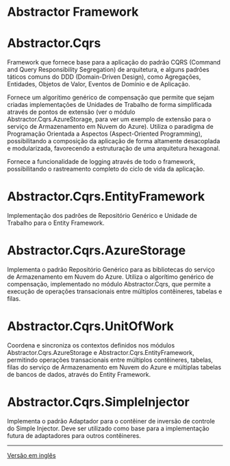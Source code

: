 # Abstractor Framework

# Abstractor.Cqrs

Framework que fornece base para a aplicação do padrão CQRS (Command and Query Responsibility Segregation) de arquitetura, e alguns padrões táticos comuns do DDD (Domain-Driven Design), como Agregações, Entidades,	Objetos de Valor, Eventos de Domínio e de Aplicação.

Fornece um algorítimo genérico de compensação que permite que sejam criadas implementações de Unidades de Trabalho de forma simplificada através de pontos de extensão (ver o módulo Abstractor.Cqrs.AzureStorage, para ver um exemplo de extensão para o serviço de Armazenamento em Nuvem do Azure). Utiliza o paradigma de Programação Orientada a Aspectos (Aspect-Oriented Programming), possibilitando a composição da aplicação de forma altamente desacoplada e modularizada, favorecendo a estruturação de uma arquitetura hexagonal.

Fornece a funcionalidade de logging através de todo o framework, possibilitando o rastreamento completo do ciclo de vida da aplicação.

# Abstractor.Cqrs.EntityFramework

Implementação dos padrões de Repositório Genérico e Unidade de Trabalho para o Entity Framework.
		
# Abstractor.Cqrs.AzureStorage

Implementa o padrão Repositório Genérico para as bibliotecas do serviço de Armazenamento em Nuvem do Azure. Utiliza o algorítimo genérico de compensação, implementado no módulo Abstractor.Cqrs, que permite a execução de operações transacionais entre múltiplos contêineres, tabelas e filas.
		
# Abstractor.Cqrs.UnitOfWork

Coordena e sincroniza os contextos definidos nos módulos Abstractor.Cqrs.AzureStorage e Abstractor.Cqrs.EntityFramework, permitindo operações transacionais entre múltiplos contêineres, tabelas, filas do serviço de Armazenamento em Nuvem do Azure e múltiplas tabelas de bancos de dados, através do Entity Framework.
	
# Abstractor.Cqrs.SimpleInjector

Implementa o padrão Adaptador para o contêiner de inversão de controle do Simple Injector. Deve ser utilizado como base para a implementação futura de adaptadores para outros contêineres.

<hr />

<a href="https://github.com/LeonardoLimaDaSilva/Abstractor/blob/master/README.md">Versão em inglês</a>
